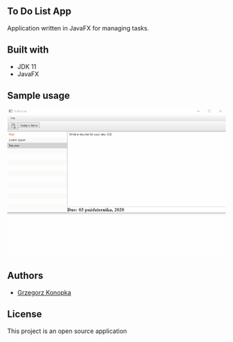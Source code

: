## To Do List App

Application written in JavaFX for managing tasks.

## Built with

* JDK 11
* JavaFX

## Sample usage

![](https://github.com/konopkagrzegorz/ToDoList/blob/master/todolist.gif)

## Authors

* [Grzegorz Konopka](https://github.com/konopkagrzegorz)

## License

This project is an open source application
